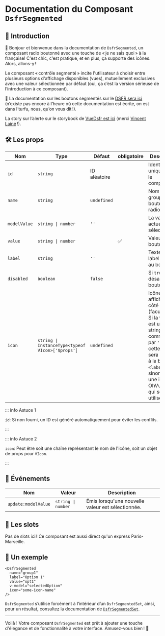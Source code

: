 # Documentation du Composant `DsfrSegmented`

## 🌟 Introduction

👋 Bonjour et bienvenue dans la documentation de `DsfrSegmented`, un composant radio boutonné avec une touche de « je ne sais quoi » à la française! C'est chic, c'est pratique, et en plus, ça supporte des icônes. Alors, allons-y !

Le composant « contrôle segmenté » incite l'utilisateur à choisir entre plusieurs options d'affichage disponibles (vues), mutuellement exclusives avec une valeur sélectionnée par défaut (oui, ça c’est la version sérieuse de l’introduction à ce composant).

🏅 La documentation sur les boutons segmentés sur le [DSFR sera ici](https://www.systeme-de-design.gouv.fr/elements-d-interface/composants/controle-segmente) (n’existe pas encore à l’heure où cette documentation est écrite, on est dans l’turfu, nous, qu’on vous dit !).

<VIcon name="vi-file-type-storybook" /> La story sur l’alerte sur le storybook de [VueDsfr est ici](https://storybook.vue-ds.fr/?path=/docs/composants-dsfrsegmented--docs) (merci [Vincent Lainé](https://github.com/vincentlaine/) !).

## 🛠️ Les props

| Nom        | Type                                     | Défaut              | obligatoire |  Description                                                       |
|------------|------------------------------------------|----------------     | ----        | -------------------------------------------------------------------|
| `id`       | `string`                                 | ID aléatoire        |             |  Identifiant unique pour le composant.                             |
| `name`     | `string`                                 | `undefined`         |             |  Nom du groupe de boutons radio.                                   |
| `modelValue` | `string \| number`                     | `''`                |             |  La valeur actuellement sélectionnée.                              |
| `value`    | `string \| number`                       |                     | ✅          |  Valeur du bouton radio.                                           |
| `label`    | `string`                                 | `''`                |             |  Texte du label associé au bouton.                                 |
| `disabled` | `boolean`                                | `false`             |             |  Si `true`, désactive le bouton radio.                             |
| `icon`     | `string \| InstanceType<typeof VIcon>['$props']` | `undefined` |             |  Icône à afficher à côté du label (facultatif). Si la valeur est une string commençant par `'fr-'`, cette classe sera ajoutée à la balise `<label>`, sinon c’est une icône OhVueIcon qui sera utilisée                        |

::: info Astuce 1

`id`: Si non fourni, un ID est généré automatiquement pour éviter les conflits.

:::

::: info Astuce 2

`icon`: Peut être soit une chaîne représentant le nom de l'icône, soit un objet de props pour `VIcon`.

:::

## 📡 Événements

| Nom                | Valeur               | Description                                  |
|--------------------|----------------------|----------------------------------------------|
| `update:modelValue` | `string \| number`   | Émis lorsqu'une nouvelle valeur est sélectionnée. |

## 🧩 Les slots

Pas de slots ici ! Ce composant est aussi direct qu'un express Paris-Marseille.

## 📝 Un exemple

```vue
<DsfrSegmented
  name="group1"
  label="Option 1"
  value="opt1"
  v-model="selectedOption"
  icon="some-icon-name"
/>
```

`DsfrSegmented` s’utilise forcément à l’intérieur d’un `DsfrSegmentedSet`, ainsi, pour un résultat, consultez la documentation de [`DsfrSegmentedSet`](/composants/DsfrSegmentedSet).

---

Voilà ! Votre composant `DsfrSegmented` est prêt à ajouter une touche d'élégance et de fonctionnalité à votre interface. Amusez-vous bien ! 🎉
